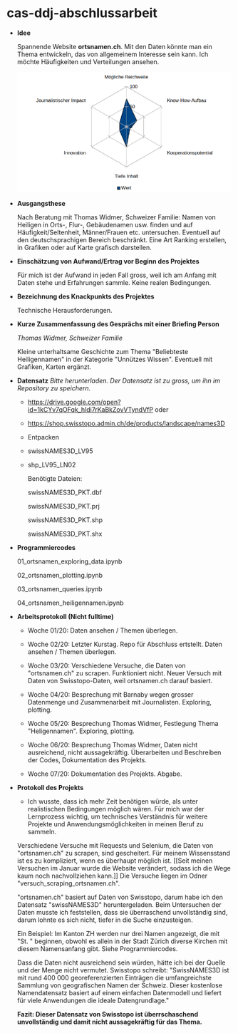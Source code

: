 # cas-ddj-abschlussarbeit

* **Idee**

  Spannende Website **ortsnamen.ch**. Mit den Daten könnte man ein Thema entwickeln, das von allgemeinem Interesse sein kann. Ich möchte Häufigkeiten und Verteilungen ansehen. 

  ![ ](spider-2.png)
  
* **Ausgangsthese**
  
  Nach Beratung mit Thomas Widmer, Schweizer Familie: Namen von Heiligen in Orts-, Flur-, Gebäudenamen usw. finden und auf Häufigkeit/Seltenheit, Männer/Frauen etc. untersuchen. Eventuell auf den deutschsprachigen Bereich beschränkt. Eine Art Ranking erstellen, in Grafiken oder auf Karte grafisch darstellen.
  
* **Einschätzung von Aufwand/Ertrag vor Beginn des Projektes**
  
  Für mich ist der Aufwand in jeden Fall gross, weil ich am Anfang mit Daten stehe und Erfahrungen sammle. Keine realen Bedingungen.
  
* **Bezeichnung des Knackpunkts des Projektes**
  
  Technische Herausforderungen. 
  
* **Kurze Zusammenfassung des Gesprächs mit einer Briefing Person**
  
  _Thomas Widmer, Schweizer Familie_
  
  Kleine unterhaltsame Geschichte zum Thema "Beliebteste Heiligennamen" in der Kategorie "Unnützes Wissen". Eventuell mit Grafiken, Karten ergänzt.
  
* **Datensatz** 
    _Bitte herunterladen. Der Datensatz ist zu gross, um ihn im Repository zu speichern._
    
  * https://drive.google.com/open?id=1kCYv7qOFqk_hldi7rKaBkZovVTyndVfP oder
    
  * https://shop.swisstopo.admin.ch/de/products/landscape/names3D
  
  * Entpacken
  
  * swissNAMES3D_LV95
  
  * shp_LV95_LN02
  
      Benötigte Dateien:
  
      swissNAMES3D_PKT.dbf
  
      swissNAMES3D_PKT.prj
  
      swissNAMES3D_PKT.shp
  
      swissNAMES3D_PKT.shx
  
  
* **Programmiercodes** 

  01_ortsnamen_exploring_data.ipynb
  
  02_ortsnamen_plotting.ipynb
  
  03_ortsnamen_queries.ipynb
  
  04_ortsnamen_heiligennamen.ipynb

* **Arbeitsprotokoll (Nicht fulltime)**
  
  * Woche 01/20: Daten ansehen / Themen überlegen.
  
  * Woche 02/20: Letzter Kurstag. Repo für Abschluss ertstellt. Daten ansehen / Themen überlegen.
  
  * Woche 03/20: Verschiedene Versuche, die Daten von "ortsnamen.ch" zu scrapen. Funktioniert nicht. Neuer Versuch mit Daten von Swisstopo-Daten, weil ortsnamen.ch darauf basiert.
  
  * Woche 04/20: Besprechung mit Barnaby wegen grosser Datenmenge und Zusammenarbeit mit Journalisten. Exploring, plotting.
  
  * Woche 05/20: Besprechung Thomas Widmer, Festlegung Thema "Heligennamen". Exploring, plotting.
  
  * Woche 06/20: Besprechung Thomas Widmer, Daten nicht ausreichend, nicht aussagekräftig. Überarbeiten und Beschreiben der Codes, Dokumentation des Projekts.
  
  * Woche 07/20: Dokumentation des Projekts. Abgabe.

  
* **Protokoll des Projekts**

  * Ich wusste, dass ich mehr Zeit benötigen würde, als unter realistischen Bedingungen möglich wären. Für mich war der Lernprozess wichtig, um technisches Verständnis für weitere Projekte und Anwendungsmöglichkeiten in meinen Beruf zu sammeln.
  
  Verschiedene Versuche mit Requests und Selenium, die Daten von "ortsnamen.ch" zu scrapen, sind gescheitert. Für meinem Wissensstand ist es zu kompliziert, wenn es überhaupt möglich ist. [[Seit meinen Versuchen im Januar wurde die Website verändert, sodass ich die Wege kaum noch nachvollziehen kann.]] Die Versuche liegen im Odner "versuch_scraping_ortsnamen.ch".
   
   "ortsnamen.ch" basiert auf Daten von Swisstopo, darum habe ich den Datensatz "swissNAMES3D" heruntergeladen. Beim Untersuchen der Daten musste ich feststellen, dass sie überraschend unvollständig sind, darum lohnte es sich nicht, tiefer in die Suche einzusteigen. 
   
   Ein Beispiel: Im Kanton ZH werden nur drei Namen angezeigt, die mit "St. " beginnen, obwohl es allein in der Stadt Zürich diverse Kirchen mit diesem Namensanfang gibt. Siehe Programmiercodes. 
   
   Dass die Daten nicht ausreichend sein würden, hätte ich bei der Quelle und der Menge nicht vermutet. Swisstopo schreibt: "SwissNAMES3D ist mit rund 400 000 georeferenzierten Einträgen die umfangreichste Sammlung von geografischen Namen der Schweiz. Dieser kostenlose Namendatensatz basiert auf einem einfachen Datenmodell und liefert für viele Anwendungen die ideale Datengrundlage."
   
  **Fazit: Dieser Datensatz von Swisstopo ist überrschaschend unvollständig und damit nicht aussagekräftig für das Thema.**
  
  
 
